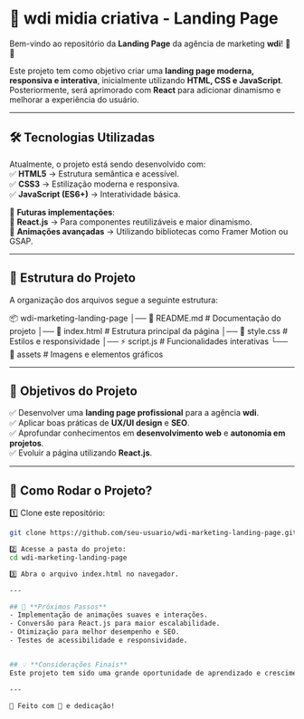 # 🚀 wdi midia criativa - Landing Page  

Bem-vindo ao repositório da **Landing Page** da agência de marketing **wdi**! 🎯✨  

Este projeto tem como objetivo criar uma **landing page moderna, responsiva e interativa**, inicialmente utilizando **HTML, CSS e JavaScript**. Posteriormente, será aprimorado com **React** para adicionar dinamismo e melhorar a experiência do usuário.  

---

## 🛠 **Tecnologias Utilizadas**  

Atualmente, o projeto está sendo desenvolvido com:  
✅ **HTML5** → Estrutura semântica e acessível.  
✅ **CSS3** → Estilização moderna e responsiva.  
✅ **JavaScript (ES6+)** → Interatividade básica.  

📌 **Futuras implementações**:  
🔹 **React.js** → Para componentes reutilizáveis e maior dinamismo.  
🔹 **Animações avançadas** → Utilizando bibliotecas como Framer Motion ou GSAP.  

---

## 📂 **Estrutura do Projeto**  

A organização dos arquivos segue a seguinte estrutura:  

📦 wdi-marketing-landing-page │── 📜 README.md # Documentação do projeto
│── 📜 index.html # Estrutura principal da página
│── 🎨 style.css # Estilos e responsividade
│── ⚡ script.js # Funcionalidades interativas
└── 📂 assets # Imagens e elementos gráficos



---

## 🎯 **Objetivos do Projeto**  

✅ Desenvolver uma **landing page profissional** para a agência **wdi**.  
✅ Aplicar boas práticas de **UX/UI design** e **SEO**.  
✅ Aprofundar conhecimentos em **desenvolvimento web** e **autonomia em projetos**.  
✅ Evoluir a página utilizando **React.js**.  

---

## 📌 **Como Rodar o Projeto?**  

1️⃣ Clone este repositório:  
```bash
git clone https://github.com/seu-usuario/wdi-marketing-landing-page.git

2️⃣ Acesse a pasta do projeto:
cd wdi-marketing-landing-page

3️⃣ Abra o arquivo index.html no navegador.

---

## 📅 **Próximos Passos**
- Implementação de animações suaves e interações.
- Conversão para React.js para maior escalabilidade.
- Otimização para melhor desempenho e SEO.
- Testes de acessibilidade e responsividade.


## 💡 **Considerações Finais**
Este projeto tem sido uma grande oportunidade de aprendizado e crescimento pessoal e profissional, permitindo que eu desenvolva habilidades essenciais para o mercado de desenvolvimento web. 🚀

---

📌 Feito com 💚 e dedicação!